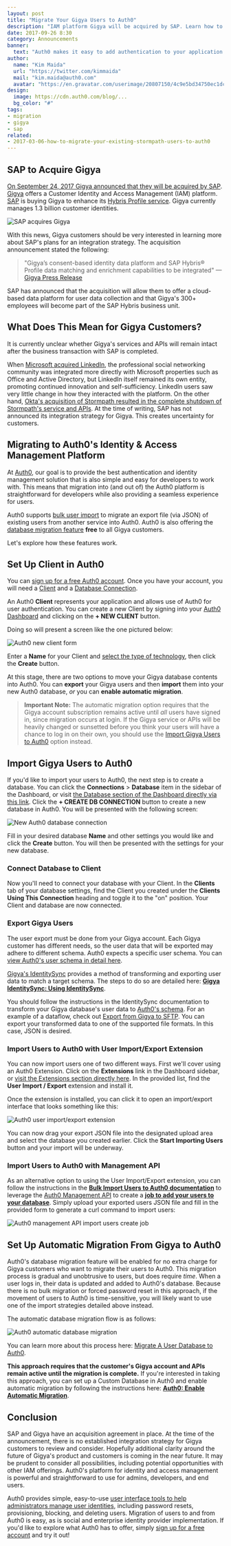 ```yaml
---
layout: post
title: "Migrate Your Gigya Users to Auth0"
description: "IAM platform Gigya will be acquired by SAP. Learn how to migrate Gigya users to Auth0."
date: 2017-09-26 8:30
category: Announcements
banner:
  text: "Auth0 makes it easy to add authentication to your application."
author:
  name: "Kim Maida"
  url: "https://twitter.com/kimmaida"
  mail: "kim.maida@auth0.com"
  avatar: "https://en.gravatar.com/userimage/20807150/4c9e5bd34750ec1dcedd71cb40b4a9ba.png"
design:
  image: https://cdn.auth0.com/blog/...
  bg_color: "#"
tags:
- migration
- gigya
- sap
related:
- 2017-03-06-how-to-migrate-your-existing-stormpath-users-to-auth0
---
```


## SAP to Acquire Gigya 

[On September 24, 2017 Gigya announced that they will be acquired by SAP](http://www.gigya.com/gigya-the-market-leader-in-customer-identity-and-access-management-to-be-acquired-by-sap/). [Gigya](http://gigya.com) offers a Customer Identity and Access Management (IAM) platform. [SAP](https://www.sap.com/index.html) is buying Gigya to enhance its [Hybris Profile service](https://www.yaas.io/products/saphybrisprofile.html). Gigya currently manages 1.3 billion customer identities.

![SAP acquires Gigya](https://cdn.auth0.com/blog/gigya/gigya.jpg)

With this news, Gigya customers should be very interested in learning more about SAP's plans for an integration strategy. The acquisition announcement stated the following:

> "Gigya’s consent-based identity data platform and SAP Hybris® Profile data matching and enrichment capabilities to be integrated" —[Gigya Press Release](http://www.gigya.com/gigya-the-market-leader-in-customer-identity-and-access-management-to-be-acquired-by-sap/)

SAP has announced that the acquisition will allow them to offer a cloud-based data platform for user data collection and that Gigya's 300+ employees will become part of the SAP Hybris business unit.

## What Does This Mean for Gigya Customers?

It is currently unclear whether Gigya's services and APIs will remain intact after the business transaction with SAP is completed.

When [Microsoft acquired LinkedIn](https://techcrunch.com/2016/12/08/microsoft-officially-closes-its-26-2b-acquisition-of-linkedin/), the professional social networking community was integrated more directly with Microsoft properties such as Office and Active Directory, but LinkedIn itself remained its own entity, promoting continued innovation and self-sufficiency. LinkedIn users saw very little change in how they interacted with the platform. On the other hand, [Okta's acquisition of Stormpath resulted in the complete shutdown of Stormpath's service and APIs](https://www.networkworld.com/article/3177227/security/okta-acquires-stormpath-to-boost-its-identity-services-for-developers.html). At the time of writing, SAP has not announced its integration strategy for Gigya. This creates uncertainty for customers.

## Migrating to Auth0's Identity & Access Management Platform

At [Auth0](https://auth0.com), our goal is to provide the best authentication and identity management solution that is also simple and easy for developers to work with. This means that migration into (and out of) the Auth0 platform is straightforward for developers while also providing a seamless experience for users.

Auth0 supports [bulk user import](https://auth0.com/docs/tutorials/bulk-importing-users-into-auth0) to migrate an export file (via JSON) of existing users from another service into Auth0. Auth0 is also offering the [database migration feature](https://auth0.com/docs/connections/database/migrating) **free** to all Gigya customers.

Let's explore how these features work.

## Set Up Client in Auth0

You can <a href="javascript:signup()">sign up for a free Auth0 account</a>. Once you have your account, you will need a [Client](https://auth0.com/docs/clients) and a [Database Connection](https://auth0.com/docs/connections/database).

An Auth0 **Client** represents your application and allows use of Auth0 for user authentication. You can create a new Client by signing into your [Auth0 Dashboard](https://manage.auth0.com/#/)  and clicking on the **+ NEW CLIENT** button.

Doing so will present a screen like the one pictured below:

![Auth0 new client form](https://cdn.auth0.com/blog/gigya/new-client.jpg)

Enter a **Name** for your Client and [select the type of technology](https://auth0.com/docs/clients#client-types), then click the **Create** button.

At this stage, there are two options to move your Gigya database contents into Auth0. You can **export** your Gigya users and then **import** them into your new Auth0 database, _or_ you can **enable automatic migration**.

> **Important Note:** The automatic migration option requires that the Gigya account subscription remains active until _all_ users have signed in, since migration occurs at login. If the Gigya service or APIs will be heavily changed or sunsetted before you think your users will have a chance to log in on their own, you should use the <a href="#user-import" target="_self">Import Gigya Users to Auth0</a> option instead.

## <span id="user-import"></span>Import Gigya Users to Auth0

If you'd like to import your users to Auth0, the next step is to create a database. You can click the **Connections** > **Database** item in the sidebar of the Dashboard, or visit [the Database section of the Dashboard directly via this link](https://manage.auth0.com/#/connections/database). Click the **+ CREATE DB CONNECTION** button to create a new database in Auth0. You will be presented with the following screen:

![New Auth0 database connection](https://cdn.auth0.com/blog/gigya/new-db.jpg)

Fill in your desired database **Name** and other settings you would like and click the **Create** button. You will then be presented with the settings for your new database.

### Connect Database to Client

Now you'll need to connect your database with your Client. In the **Clients** tab of your database settings, find the Client you created under the **Clients Using This Connection** heading and toggle it to the "on" position. Your Client and database are now connected.

### Export Gigya Users

The user export must be done from your Gigya account. Each Gigya customer has different needs, so the user data that will be exported may adhere to different schema. Auth0 expects a specific user schema. You can [view Auth0's user schema in detail here](https://auth0.com/docs/tutorials/bulk-importing-users-into-auth0#file-schema).

[Gigya's IdentitySync](https://developers.gigya.com/display/GD/IdentitySync) provides a method of transforming and exporting user data to match a target schema. The steps to do so are detailed here: **[Gigya IdentitySync: Using IdentitySync](https://developers.gigya.com/display/GD/IdentitySync#IdentitySync-apiUsingIdentitySync)**.

You should follow the instructions in the IdentitySync documentation to transform your Gigya database's user data to [Auth0's schema](https://auth0.com/docs/tutorials/bulk-importing-users-into-auth0#file-schema). For an example of a dataflow, check out [Export from Gigya to SFTP](https://developers.gigya.com/display/GD/Export+from+Gigya+to+SFTP). You can export your transformed data to one of the supported file formats. In this case, JSON is desired.

### Import Users to Auth0 with User Import/Export Extension

You can now import users one of two different ways. First we'll cover using an Auth0 Extension. Click on the **Extensions** link in the Dashboard sidebar, or [visit the Extensions section directly here](https://manage.auth0.com/#/extensions). In the provided list, find the **User Import / Export** extension and install it.

Once the extension is installed, you can click it to open an import/export interface that looks something like this:

![Auth0 user import/export extension](https://cdn.auth0.com/blog/gigya/import-users-ext.jpg)

You can now drag your export JSON file into the designated upload area and select the database you created earlier. Click the **Start Importing Users** button and your import will be underway.

### Import Users to Auth0 with Management API

As an alternative option to using the User Import/Export extension, you can follow the instructions in the **[Bulk Import Users to Auth0 documentation](https://auth0.com/docs/tutorials/bulk-importing-users-into-auth0)** to leverage the [Auth0 Management API](https://auth0.com/docs/api/management/v2) to create a **[job to add your users to your database](https://auth0.com/docs/api/management/v2#!/Jobs/post_users_imports)**. Simply upload your exported users JSON file and fill in the provided form to generate a curl command to import users:

![Auth0 management API import users create job](https://cdn.auth0.com/blog/gigya/import-users-api.jpg)

## Set Up Automatic Migration From Gigya to Auth0

Auth0's database migration feature will be enabled for no extra charge for Gigya customers who want to migrate their users to Auth0. This migration process is gradual and unobtrusive to users, but does require _time_. When a user logs in, their data is updated and added to Auth0's database. Because there is no bulk migration or forced password reset in this approach, if the movement of users to Auth0 is time-sensitive, you will likely want to use one of the import strategies detailed above instead.

The automatic database migration flow is as follows:

![Auth0 automatic database migration](https://cdn2.auth0.com/docs/media/articles/connections/database/migrating-diagram.png)

You can learn more about this process here: [Migrate A User Database to Auth0](https://auth0.com/learn/migrate-user-database-auth0/).

**This approach requires that the customer's Gigya account and APIs remain active until the migration is complete.** If you're interested in taking this approach, you can set up a Custom Database in Auth0 and enable automatic migration by following the instructions here: **[Auth0: Enable Automatic Migration](https://auth0.com/docs/connections/database/migrating#enable-automatic-migration)**.

## Conclusion

SAP and Gigya have an acquisition agreement in place. At the time of the announcement, there is no established integration strategy for Gigya customers to review and consider. Hopefully additional clarity around the future of Gigya's product and customers is coming in the near future. It may be prudent to consider all possibilities, including potential opportunities with other IAM offerings. Auth0's platform for identity and access management is powerful and straightforward to use for admins, developers, and end users.

Auth0 provides simple, easy-to-use [user interface tools to help administrators manage user identities](https://auth0.com/user-management), including password resets, provisioning, blocking, and deleting users. Migration of users to and from Auth0 is easy, as is social and enterprise identity provider implementation. If you'd like to explore what Auth0 has to offer, simply <a href="javascript:signup()">sign up for a free account</a> and try it out!






